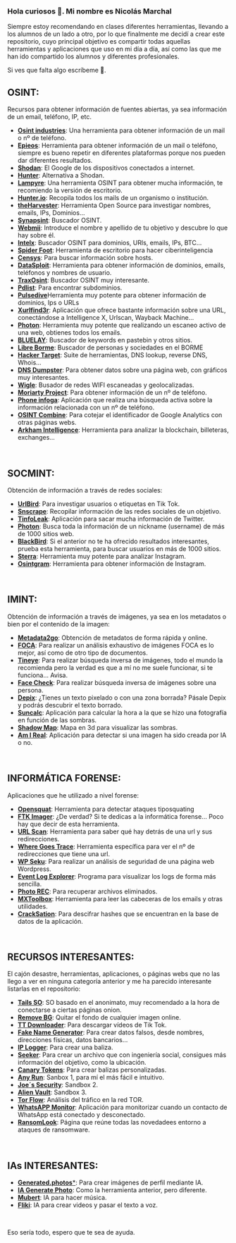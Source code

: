 ### Hola curiosos 👋. Mi nombre es Nicolás Marchal

Siempre estoy recomendando en clases diferentes herramientas, llevando a los alumnos de un lado a otro, por lo que finalmente me decidí a crear este repositorio, cuyo principal objetivo es compartir todas aquellas herramientas y aplicaciones que uso en mi día a día, así como las que me han ido compartido los alumnos y diferentes profesionales.

Si ves que falta algo escríbeme 📧.

## OSINT:
Recursos para obtener información de fuentes abiertas, ya sea información de un email, teléfono, IP, etc.

- [**Osint industries**](https://osint.industries/): Una herramienta para obtener información de un mail o nº de teléfono.
- [**Epieos**](https://epieos.com/): Herramienta para obtener información de un mail o teléfono, siempre es bueno repetir en diferentes plataformas porque nos pueden dar diferentes resultados.
- [**Shodan**](https://www.shodan.io/): El Google de los dispositivos conectados a internet.
- [**Hunter**](https://hunter.how/): Alternativa a Shodan.
- [**Lampyre**](https://lampyre.io/): Una herramienta OSINT para obtener mucha información, te recomiendo la versión de escritorio.
- [**Hunter.io**](https://hunter.io/): Recopila todos los mails de un organismo o institución.
- [**theHarvester**](https://github.com/laramies/theHarvester): Herramienta Open Source para investigar nombres, emails, IPs, Dominios...
- [**Synapsint**](https://synapsint.com/index.php): Buscador OSINT.
- [**Webmii**](https://webmii.com/): Introduce el nombre y apellido de tu objetivo y descubre lo que hay sobre él.
- [**Intelx**](https://intelx.io/): Buscador OSINT para dominios, URls, emails, IPs, BTC...
- [**Spider Foot**](https://github.com/smicallef/spiderfoot.git): Herramienta de escritorio para hacer ciberinteligencia
- [**Censys**](https://search.censys.io/): Para buscar información sobre hosts.
- [**DataSploit**](https://github.com/DataSploit/datasploit): Herramienta para obtener información de dominios, emails, teléfonos y nombres de usuario.
- [**TraxOsint**](https://github.com/N0rz3/TraxOsint): Buscador OSINT muy interesante.
- [**Pdlist**](https://github.com/gnebbia/pdlist): Para encontrar subdominios.
- [**Pulsedive**](https://pulsedive.com/)Herramienta muy potente para obtener información de dominios, Ips o URLs
- [**Xurlfind3r**](https://github.com/hueristiq/xurlfind3r): Aplicación que ofrece bastante información sobre una URL, conectándose a Intelligence X, Urlscan, Wayback Machine...
- [**Photon**](https://github.com/s0md3v/Photon): Herramienta muy potente que realizando un escaneo activo de una web, obtienes todos los emails.
- [**BLUELAY**](https://github.com/xakepnz/BLUELAY): Buscador de keywords en pastebin y otros sitios.
- [**Libre Borme**](https://librebor.me/): Buscador de personas y sociedades en el BORME
- [**Hacker Target**](https://hackertarget.com/): Suite de herramientas, DNS lookup, reverse DNS, Whois...
- [**DNS Dumpster**](https://dnsdumpster.com/): Para obtener datos sobre una página web, con gráficos muy interesantes.
- [**Wigle**](https://wigle.net/): Busador de redes WIFI escaneadas y geolocalizadas.
- [**Moriarty Project**](https://github.com/AzizKpln/Moriarty-Project): Para obtener información de un nº de teléfono.
- [**Phone infoga**](https://github.com/sundowndev/phoneinfoga): Aplicación que realiza una búsqueda activa sobre la información relacionada con un nº de teléfono.
- [**OSINT Combine**](https://www.osintcombine.com/google-analytics-id-explorer): Para cotejar el identificador de Google Analytics con otras páginas webs. 
- [**Arkham Intelligence**](https://platform.arkhamintelligence.com/): Herramienta para analizar la blockchain, billeteras, exchanges...
  
</br>

## SOCMINT:
Obtención de información a través de redes sociales:

- [**UrlBird**](https://urlebird.com/es/): Para investigar usuarios o etiquetas en Tik Tok.
- [**Snscrape**](https://github.com/JustAnotherArchivist/snscrape): Recopilar información de las redes sociales de un objetivo.
- [**TinfoLeak**](https://github.com/vaguileradiaz/tinfoleak): Aplicación para sacar mucha información de Twitter.
- [**Photon**](https://github.com/s0md3v/Photon): Busca toda la información de un nickname (username) de más de 1000 sitios web.
- [**BlackBird**](https://github.com/p1ngul1n0/blackbird): Si el anterior no te ha ofrecido resultados interesantes, prueba esta herramienta, para buscar usuarios en más de 1000 sitios.
- [**Sterra**](https://github.com/novitae/sterraxcyl): Herramienta muy potente para analizar Instagram.
- [**Osintgram**](https://github.com/Datalux/Osintgram): Herramienta para obtener información de Instagram.

</br>

## IMINT:
Obtención de información a través de imágenes, ya sea en los metadatos o bien por el contenido de la imagen:

- [**Metadata2go**](https://www.metadata2go.com/): Obtención de metadatos de forma rápida y online.
- [**FOCA**](https://github.com/ElevenPaths/FOCA): Para realizar un análisis exhaustivo de imágenes FOCA es lo mejor, así como de otro tipo de documentos.
- [**Tineye**](https://tineye.com/): Para realizar búsqueda inversa de imágenes, todo el mundo la recomienda pero la verdad es que a mí no me suele funcionar, si te funciona... Avisa.
- [**Face Check**](https://facecheck.id/): Para realizar búsqueda inversa de imágenes sobre una persona.
- [**Depix**](https://github.com/spipm/Depix): ¿Tienes un texto pixelado o con una zona borrada? Pásale Depix y podrás descubrir el texto borrado.
- [**Suncalc**](http://suncalc.net/): Aplicación para calcular la hora a la que se hizo una fotografía en función de las sombras.
- [**Shadow Map**](https://app.shadowmap.org/?): Mapa en 3d para visualizar las sombras.
- [**Am I Real**](https://seintpl.github.io/AmIReal/): Aplicación para detectar si una imagen ha sido creada por IA o no.


</br>

## INFORMÁTICA FORENSE:
Aplicaciones que he utilizado a nivel forense:

- [**Opensquat**](https://github.com/atenreiro/opensquat): Herramienta para detectar ataques tiposquating
- [**FTK Imager**](https://www.exterro.com/ftk-imager): ¿De verdad? Si te dedicas a la informática forense... Poco hay que decir de esta herramienta.
- [**URL Scan**](https://urlscan.io/): Herramienta para saber qué hay detrás de una url y sus redirecciones.
- [**Where Goes Trace**](https://wheregoes.com/trace/): Herramienta específica para ver el nº de redirecciones que tiene una url.
- [**WP Seku**](https://github.com/andripwn/WPSeku): Para realizar un análisis de seguridad de una página web Wordpress.
- [**Event Log Explorer**](https://eventlogxp.com/): Programa para visualizar los logs de forma más sencilla.
- [**Photo REC**](https://www.cgsecurity.org/wiki/PhotoRec_ES): Para recuperar archivos eliminados.
- [**MXToolbox**](https://mxtoolbox.com/EmailHeaders.aspx): Herramienta para leer las cabeceras de los emails y otras utilidades.
- [**CrackSation**](https://crackstation.net/): Para descifrar hashes que se encuentran en la base de datos de la aplicación.
</br>

## RECURSOS INTERESANTES:
El cajón desastre, herramientas, aplicaciones, o páginas webs que no las llego a ver en ninguna categoría anterior y me ha parecido interesante listarlas en el repositorio:

- [**Tails SO**](https://tails.net/index.es.html): SO basado en el anonimato, muy recomendado a la hora de conectarse a ciertas páginas onion.
- [**Remove BG**](https://www.remove.bg/es): Quitar el fondo de cualquier imagen online.
- [**TT Downloader**](https://ttdownloader.com/es/): Para descargar vídeos de Tik Tok.
- [**Fake Name Generator**](https://es.fakenamegenerator.com/): Para crear datos falsos, desde nombres, direcciones físicas, datos bancarios...
- [**IP Logger**](https://iplogger.org/es/): Para crear una baliza.
- [**Seeker**](https://github.com/thewhiteh4t/seeker): Para crear un archivo que con ingeniería social, consigues más información del objetivo, como la ubicación.
- [**Canary Tokens**](https://canarytokens.org/generate): Para crear balizas personalizadas.
- [**Any Run**](https://any.run/): Sanbox 1, para mí el más fácil e intuitivo.
- [**Joe´s Security**](https://www.joesecurity.org/): Sandbox 2.
- [**Alien Vault**](https://otx.alienvault.com/): Sandbox 3.
- [**Tor Flow**](https://torflow.uncharted.software/): Análisis del tráfico en la red TOR.
- [**WhatsAPP Monitor**](https://github.com/ErikTschierschke/WhatsappMonitor): Aplicación para monitorizar cuando un contacto de WhatsApp está conectado y desconectado.
- [**RansomLook**](https://www.ransomlook.io/): Página que reúne todas las novedadees entorno a ataques de ransomware.

</br>

## IAs INTERESANTES:
- [**Generated.photos***](https://generated.photos/human-generator/): Para crear imágenes de perfil mediante IA.
- [**IA Generate Photo**](https://thispersondoesnotexist.com/): Como la herramienta anterior, pero diferente.
- [**Mubert**](https://mubert.com/render): IA para hacer música.
- [**Fliki**](https://fliki.ai/): IA para crear videos y pasar el texto a voz.
 
</br>

Eso sería todo, espero que te sea de ayuda.
